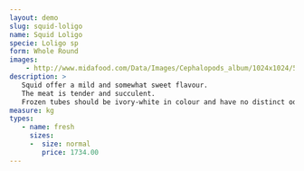 ```yaml
---
layout: demo
slug: squid-loligo
name: Squid Loligo
specie: Loligo sp
form: Whole Round 
images:
    - http://www.midafood.com/Data/Images/Cephalopods_album/1024x1024/54ec217854e5a294.jpg
description: >
   Squid offer a mild and somewhat sweet flavour.
   The meat is tender and succulent.
   Frozen tubes should be ivory-white in colour and have no distinct odor.
measure: kg
types:
   - name: fresh
     sizes:
     -  size: normal
        price: 1734.00
---
```

